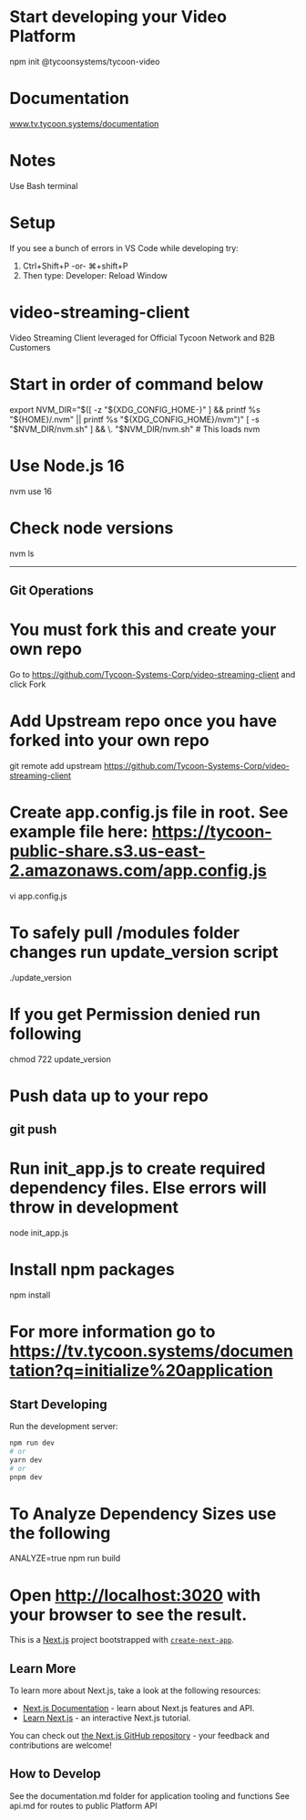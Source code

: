 # Start developing your Video Platform
npm init @tycoonsystems/tycoon-video

# Documentation
www.tv.tycoon.systems/documentation

# Notes
Use Bash terminal

# Setup
If you see a bunch of errors in VS Code while developing try:
1. Ctrl+Shift+P -or- ⌘+shift+P
2. Then type: Developer: Reload Window

# video-streaming-client
Video Streaming Client leveraged for Official Tycoon Network and B2B Customers

# Start in order of command below

export NVM_DIR="$([ -z "${XDG_CONFIG_HOME-}" ] && printf %s "${HOME}/.nvm" || printf %s "${XDG_CONFIG_HOME}/nvm")"
[ -s "$NVM_DIR/nvm.sh" ] && \. "$NVM_DIR/nvm.sh" # This loads nvm

# Use Node.js 16
nvm use 16

# Check node versions
nvm ls

-------------
## Git Operations
# You must fork this and create your own repo
Go to https://github.com/Tycoon-Systems-Corp/video-streaming-client and click Fork

# Add Upstream repo once you have forked into your own repo
git remote add upstream https://github.com/Tycoon-Systems-Corp/video-streaming-client

# Create app.config.js file in root. See example file here: https://tycoon-public-share.s3.us-east-2.amazonaws.com/app.config.js
vi app.config.js

# To safely pull /modules folder changes run update_version script
./update_version

# If you get Permission denied run following
chmod 722 update_version

# Push data up to your repo
git push
-------------

# Run init_app.js to create required dependency files. Else errors will throw in development
node init_app.js

# Install npm packages
npm install

# For more information go to https://tv.tycoon.systems/documentation?q=initialize%20application

## Start Developing

Run the development server:

```bash
npm run dev
# or
yarn dev
# or
pnpm dev
```

# To Analyze Dependency Sizes use the following

ANALYZE=true npm run build

# Open [http://localhost:3020](http://localhost:3020) with your browser to see the result.

This is a [Next.js](https://nextjs.org/) project bootstrapped with [`create-next-app`](https://github.com/vercel/next.js/tree/canary/packages/create-next-app).

## Learn More

To learn more about Next.js, take a look at the following resources:

- [Next.js Documentation](https://nextjs.org/docs) - learn about Next.js features and API.
- [Learn Next.js](https://nextjs.org/learn) - an interactive Next.js tutorial.

You can check out [the Next.js GitHub repository](https://github.com/vercel/next.js/) - your feedback and contributions are welcome!

## How to Develop
See the documentation.md folder for application tooling and functions
See api.md for routes to public Platform API